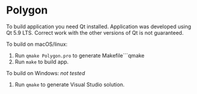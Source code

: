 # Polygon

To build application you need Qt installed. Application was developed using Qt 5.9 LTS. Correct work with the other versions of Qt is not guaranteed.

To build on macOS/linux:
1. Run ```qmake Polygon.pro``` to generate Makefile```qmake
2. Run ```make``` to build app.

To build on Windows: _not tested_
1. Run ```qmake``` to generate Visual Studio solution.
